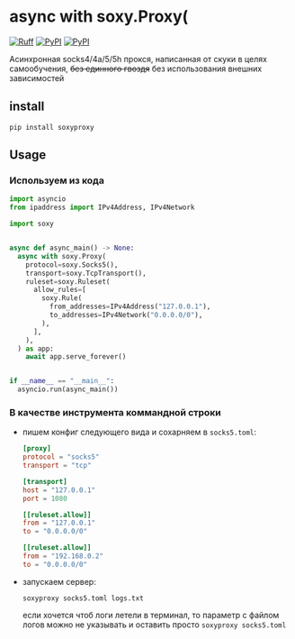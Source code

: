 # async with **soxy.Proxy**(

[![Ruff](https://img.shields.io/endpoint?url=https://raw.githubusercontent.com/astral-sh/ruff/main/assets/badge/v2.json)](https://github.com/astral-sh/ruff)
[![PyPI](https://img.shields.io/pypi/v/soxyproxy.svg)](https://pypi.python.org/pypi/soxyproxy)
[![PyPI](https://img.shields.io/pypi/dm/soxyproxy.svg)](https://pypi.python.org/pypi/soxyproxy)

Асинхронная socks4/4a/5/5h прокся, написанная от скуки в целях самообучения, ~~без единного гвоздя~~ без использования внешних зависимостей

## install

```shell
pip install soxyproxy
```

## Usage

### Используем из кода

```python
import asyncio
from ipaddress import IPv4Address, IPv4Network

import soxy


async def async_main() -> None:
  async with soxy.Proxy(
    protocol=soxy.Socks5(),
    transport=soxy.TcpTransport(),
    ruleset=soxy.Ruleset(
      allow_rules=[
        soxy.Rule(
          from_addresses=IPv4Address("127.0.0.1"),
          to_addresses=IPv4Network("0.0.0.0/0"),
        ),
      ],
    ),
  ) as app:
    await app.serve_forever()


if __name__ == "__main__":
  asyncio.run(async_main())
```

### В качестве инструмента коммандной строки

- пишем конфиг следующего вида и сохарняем в `socks5.toml`:

  ```toml
  [proxy]
  protocol = "socks5"
  transport = "tcp"
  
  [transport]
  host = "127.0.0.1"
  port = 1080
  
  [[ruleset.allow]]
  from = "127.0.0.1"
  to = "0.0.0.0/0"
  
  [[ruleset.allow]]
  from = "192.168.0.2"
  to = "0.0.0.0/0"
  ```

- запускаем сервер:

  ```shell
  soxyproxy socks5.toml logs.txt 
  ```
  
  если хочется чтоб логи летели в терминал, то параметр с файлом логов можно не указывать и оставить просто `soxyproxy socks5.toml` 
